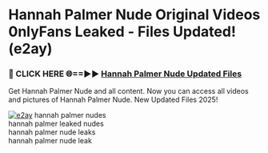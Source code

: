 # Hannah Palmer Nude Original Videos 0nlyFans Leaked - Files Updated! (e2ay)

<h3>🔴 CLICK HERE 🌐==►► <a href="https://tinyurl.com/5h6xmrr3" rel="nofollow">Hannah Palmer Nude Updated Files</a></h3>

Get Hannah Palmer Nude and all content. Now you can access all videos and pictures of Hannah Palmer Nude. New Updated Files 2025!

[![e2ay](https://i.imgur.com/KVD873Z.gif)](https://tinyurl.com/5h6xmrr3)
hannah palmer nudes<br>
hannah palmer leaked nudes<br>
hannah palmer nude leaks<br>
hannah palmer nude leak